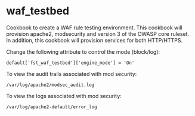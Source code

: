 # waf_testbed

Cookbook to create a WAF rule testing environment. This cookbook will provision apache2,
modsecurity and version 3 of the OWASP core ruleset. In addition, this cookbook will
provision services for both HTTP/HTTPS.

Change the following attribute to control the mode (block/log):

```
default['fst_waf_testbed']['engine_mode'] = 'On'
```


To view the audit trails associated with mod security:

```
/var/log/apache2/modsec_audit.log
```

To view the logs associated with mod security:

```
/var/log/apache2-default/error_log
```
